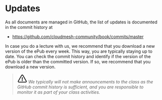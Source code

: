 # Updates

As all documents are managed in GitHub, the list of updates is
documented in the commit history at

* <https://github.com/cloudmesh-community/book/commits/master>

In case you do a lecture with us, we recommend that you download a new
version of the ePub every week. This way, you are typically staying up
to date. You can check the commit history and identify if the version of
the ePub is older than the committed version. If so, we recommend that
you download a new version.

> ![Warning](images/warning.png) *We typically will not make announcements to the class as the
>          GitHub commit history is sufficient, and you are responsible
>          to monitor it as part of your class activities.*


